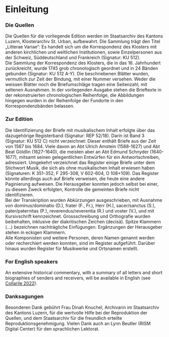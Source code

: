 # Einleitung     
### Die Quellen
Die Quellen für die vorliegende Edition werden im Staatsarchiv des Kantons Luzern, Klosterarchiv St. Urban, aufbewahrt. Die Sammlung trägt den Titel „Litterae Variae“: Es handelt sich um die Korrespondenz des Klosters mit anderen kirchlichen und weltlichen Institutionen, sowie Einzelpersonen aus der Schweiz, Süddeutschland und Frankreich (Signatur: KU 512).  
Die Sammlung der Korrespondenz des Klosters, die in das 16. Jahrhundert zurückreicht, wurde 1745 grob chronologisch geordnet und in 24 Bänden gebunden (Signatur: KU 512 A-Y). Die beschriebenen Blätter wurden, vermutlich zur Zeit der Bindung, mit einer Nummer versehen. Weder die weissen Blätter noch die Briefumschläge tragen eine Seitenzahl, mit seltenen Ausnahmen. In der vorliegenden Ausgabe stehen die Brieftexte in der rekonstruierten chronologischen Reihenfolge, die Abbildungen hingegen wurden in der Reihenfolge der Fundorte in den Korrespondenzbänden belassen.  
### Zur Edition
Die Identifizierung der Briefe mit musikalischem Inhalt erfolgte über das dazugehörige Registerband (Signatur: REP 52/18). Darin ist Band 3 (Signatur: KU 512 C) nicht verzeichnet: Dieser enthält Briefe aus der Zeit von 1567 bis 1684. Viele davon an Abt Ulrich Amstein (1588-1627) und Abt Beat Göldlin (1627-1640), die meisten aber an Abt Edmund Schnyder (1640-1677), mitsamt seinen gelegentlichen Entwürfen für ein Antwortschreiben, adressiert. Umgekehrt verzeichnet das Register einige Briefe unter dem Stichwort Musik, die sich als ohne musikalischen Inhalt erwiesen haben (Signaturen: K 351-352, F 295-308, V 602-604, O 108+109). Das Register könnte allerdings auch auf Briefe verweisen, die heute eine andere Paginierung aufweisen. Die Herausgeber konnten jedoch selbst bei einer, zu diesem Zweck erfolgten, Kontrolle die gemeinten Briefe nicht identifizieren.  
Bei der Transkription wurden Abkürzungen ausgeschrieben, mit Ausnahme von dominus/dominatio (D.), frater (F., Fr.), Herr (H.), sacer/sanctus (S.), pater/paternitas (P.), reverendus/reverentia (R.) und voster (V.), und mit Kursivschrift kennzeichnet. Grossschreibung und Orthografie wurden beibehalten, inklusive der diakritischen Zeichen (decisâ). Spitze Klammern ⟨…⟩ bezeichnen nachträgliche Einfügungen. Ergänzungen der Herausgeber stehen in eckigen Klammern.<br/>
Alle Komponisten und weitere Personen, deren Namen genannt werden oder recherchiert werden konnten, sind im Register aufgeführt. Darüber hinaus wurden Register für Musikwerke und Ortsnamen erstellt. <br/>
### For English speakers
An extensive historical commentary, with a summary of all letters and short biographies of senders and receivers, will be available in English (see [Collarile 2022](/page/bibliography#bibliographie)).
### Danksagungen
Besonderen Dank gebührt Frau Dinah Knuchel, Archivarin im Staatsarchiv des Kantons Luzern, für die wertvolle Hilfe bei der Reproduktion der Quellen, und dem Staatsarchiv für die freundlich erteilte Reproduktionsgenehmigung. Vielen Dank auch an Lynn Beutler (RISM Digital Center) für den sprachlichen Lektorat.<br/>
<br/>
